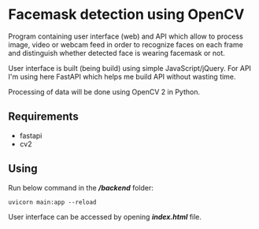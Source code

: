 # Facemask detection using OpenCV

Program containing user interface (web) and API which allow to process image, video or webcam feed in order to recognize faces on each frame and distinguish whether detected face is wearing facemask or not. 

User interface is built (being build) using simple JavaScript/jQuery. For API I'm using here FastAPI which helps me build API without wasting time. 

Processing of data will be done using OpenCV 2 in Python.

## Requirements
- fastapi
- cv2

## Using
Run below command in the ***/backend*** folder:
```
uvicorn main:app --reload
```
User interface can be accessed by opening ***index.html*** file.